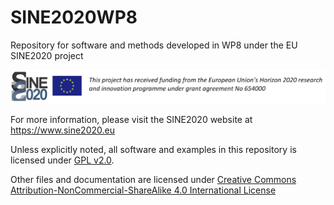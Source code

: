 # SINE2020WP8
Repository for software and methods developed in WP8 under the EU SINE2020 project

![SINE logo](images/banner.png)

For more information, please visit the SINE2020 website at https://www.sine2020.eu

Unless explicitly noted, all software and examples in this repository is licensed under [GPL v2.0](https://www.gnu.org/licenses/old-licenses/gpl-2.0.en.html). 

Other files and documentation are licensed under [Creative Commons Attribution-NonCommercial-ShareAlike 4.0 International License](http://creativecommons.org/licenses/by-nc-sa/4.0/) 
